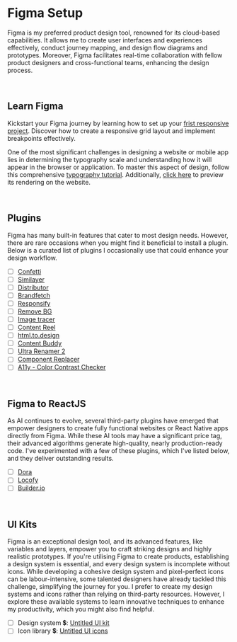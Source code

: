 # Figma Setup

Figma is my preferred product design tool, renowned for its cloud-based capabilities. It allows me to create user interfaces and experiences effectively, conduct journey mapping, and design flow diagrams and prototypes. Moreover, Figma facilitates real-time collaboration with fellow product designers and cross-functional teams, enhancing the design process.

<br />

## Learn Figma

Kickstart your Figma journey by learning how to set up your [frist responsive project](https://www.youtube.com/watch?v=_w-iYiEXrl0&list=PLvnhVb8yYRQ3TDOsSgN0pf0XqG6E56IYM&index=2). Discover how to create a responsive grid layout and implement breakpoints effectively.

One of the most significant challenges in designing a website or mobile app lies in determining the typography scale and understanding how it will appear in the browser or application. To master this aspect of design, follow this comprehensive [typography tutorial](https://www.youtube.com/watch?v=6EuBIwUeF48&list=PLvnhVb8yYRQ3TDOsSgN0pf0XqG6E56IYM&index=3). Additionally, [click here](https://type-scale.com/) to preview its rendering on the website.

<br />

## Plugins

Figma has many built-in features that cater to most design needs. However, there are rare occasions when you might find it beneficial to install a plugin. Below is a curated list of plugins I occasionally use that could enhance your design workflow.

- [ ] [Confetti](https://www.figma.com/community/plugin/1268230132555675874/confetti-generator)
- [ ] [Similayer](https://www.figma.com/community/plugin/735733267883397781/similayer)
- [ ] [Distributor](https://www.figma.com/community/plugin/761098431161143653/distributor)
- [ ] [Brandfetch](https://www.figma.com/community/plugin/733590967040604714/brandfetch)
- [ ] [Responsify](https://www.figma.com/community/plugin/743654854885744527/responsify)
- [ ] [Remove BG](https://www.figma.com/community/plugin/738992712906748191/remove-bg)
- [ ] [Image tracer](https://www.figma.com/community/plugin/735707089415755407/image-tracer)
- [ ] [Content Reel](https://www.figma.com/community/plugin/731627216655469013/content-reel)
- [ ] [html.to.design](https://www.figma.com/community/plugin/1159123024924461424/html-to-design-import-websites-to-figma-designs-web-html-css)
- [ ] [Content Buddy](https://www.figma.com/community/plugin/731260490045684148/content-buddy)
- [ ] [Ultra Renamer 2](https://www.figma.com/community/plugin/833716037588204076/ultra-renamer-2)
- [ ] [Component Replacer](https://www.figma.com/community/plugin/748545064462894895/component-replacer)
- [ ] [A11y - Color Contrast Checker](https://www.figma.com/community/plugin/733159460536249875/a11y-color-contrast-checker)

<br />

## Figma to ReactJS

As AI continues to evolve, several third-party plugins have emerged that empower designers to create fully functional websites or React Native apps directly from Figma. While these AI tools may have a significant price tag, their advanced algorithms generate high-quality, nearly production-ready code. I've experimented with a few of these plugins, which I've listed below, and they deliver outstanding results.

- [ ] [Dora](https://www.figma.com/community/plugin/1389868907117096838/dora-ai-generate-websites-in-figma)
- [ ] [Locofy](https://www.figma.com/community/plugin/1056467900248561542/locofy-lightning-figma-to-code-in-1-click)
- [ ] [Builder.io](https://www.figma.com/community/plugin/747985167520967365/builder-io-ai-powered-figma-to-code-react-vue-tailwind-more)

<br />

## UI Kits

Figma is an exceptional design tool, and its advanced features, like variables and layers, empower you to craft striking designs and highly realistic prototypes. If you're utilising Figma to create products, establishing a design system is essential, and every design system is incomplete without icons. While developing a cohesive design system and pixel-perfect icons can be labour-intensive, some talented designers have already tackled this challenge, simplifying the journey for you. I prefer to create my design systems and icons rather than relying on third-party resources. However, I explore these available systems to learn innovative techniques to enhance my productivity, which you might also find helpful.

- [ ] Design system 💲: [Untitled UI kit](https://www.untitledui.com/)
- [ ] Icon library 💲: [Untitled UI icons](https://www.untitledui.com/icons)
